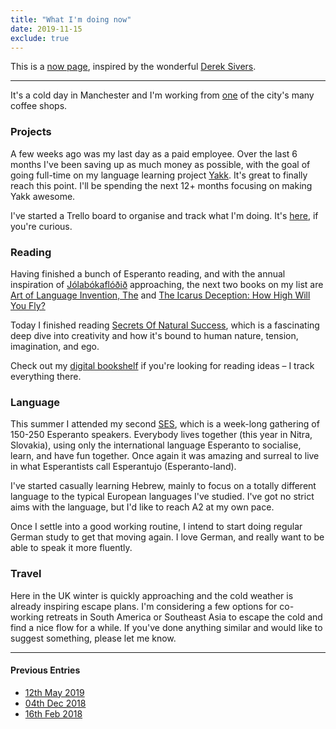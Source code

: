```yaml
---
title: "What I'm doing now"
date: 2019-11-15
exclude: true
---
```


This is a [now page](https://nownownow.com/about), inspired by the wonderful [Derek Sivers](https://sivers.org).

---

It's a cold day in Manchester and I'm working from [one](https://www.instagram.com/p/B45T7EFgzcR/) of the city's many coffee shops.

### Projects

A few weeks ago was my last day as a paid employee. Over the last 6 months I've been saving up as much money as possible, with the goal of going full-time on my language learning project [Yakk](https://yakk.app). It's great to finally reach this point. I'll be spending the next 12+ months focusing on making Yakk awesome.

I've started a Trello board to organise and track what I'm doing. It's [here](https://trello.com/b/rwJXJ4xz/yakk-mvp-🚀), if you're curious.

### Reading

Having finished a bunch of Esperanto reading, and with the annual inspiration of [Jólabókaflóðið](https://en.wikipedia.org/wiki/Icelandic_Christmas_book_flood) approaching, the next two books on my list are [Art of Language Invention, The](https://www.amazon.co.uk/Art-Language-Invention-David-Peterson/dp/0143126466) and [The Icarus Deception: How High Will You Fly?](https://www.amazon.co.uk/Icarus-Deception-How-High-Will/dp/0670922927)

Today I finished reading [Secrets Of Natural Success](https://www.amazon.co.uk/dp/B07V9P8DBT), which is a fascinating deep dive into creativity and how it's bound to human nature, tension, imagination, and ego.

Check out my [digital bookshelf](https://martinrue.com/books) if you're looking for reading ideas – I track everything there.

### Language

This summer I attended my second [SES](https://ses.ikso.net), which is a week-long gathering of 150-250 Esperanto speakers. Everybody lives together (this year in Nitra, Slovakia), using only the international language Esperanto to socialise, learn, and have fun together. Once again it was amazing and surreal to live in what Esperantists call Esperantujo (Esperanto-land).

I've started casually learning Hebrew, mainly to focus on a totally different language to the typical European languages I've studied. I've got no strict aims with the language, but I'd like to reach A2 at my own pace.

Once I settle into a good working routine, I intend to start doing regular German study to get that moving again. I love German, and really want to be able to speak it more fluently.

### Travel

Here in the UK winter is quickly approaching and the cold weather is already inspiring escape plans. I'm considering a few options for co-working retreats in South America or Southeast Asia to escape the cold and find a nice flow for a while. If you've done anything similar and would like to suggest something, please let me know. 

---

#### Previous Entries

+ [12th May 2019](/now-may-12)
+ [04th Dec 2018](/now-dec-04)
+ [16th Feb 2018](/now-feb-16)
